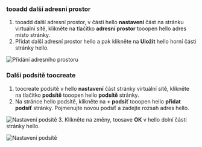 ### <a name="tooadd-additional-address-space"></a>tooadd další adresní prostor

1. tooadd další adresní prostor, v části hello **nastavení** část na stránku virtuální sítě, klikněte na tlačítko **adresní prostor** tooopen hello adres místo stránky.
2. Přidat další adresní prostor hello a pak klikněte na **Uložit** hello horní části stránky hello.

  ![Přidání adresního prostoru](./media/vpn-gateway-additional-address-space-include/address_space.png)

### <a name="toocreate-additional-subnets"></a>Další podsítě toocreate

1. toocreate podsítě v hello **nastavení** část stránky virtuální sítě, klikněte na tlačítko **podsítě** tooopen hello **podsítě** stránky. 
2. Na stránce hello podsítě, klikněte na **+ podsíť** tooopen hello **přidat podsíť** stránky. Pojmenujte novou podsíť a zadejte rozsah adres hello.

  ![Nastavení podsítě](./media/vpn-gateway-additional-address-space-include/add_subnet.png)
3. Klikněte na změny, toosave **OK** v hello dolní části stránky hello.

  ![Nastavení podsítě](./media/vpn-gateway-additional-address-space-include/ok.png)
